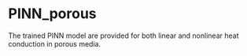 # PINN_porous

The trained PINN model are provided for both linear and nonlinear heat conduction in porous media.
